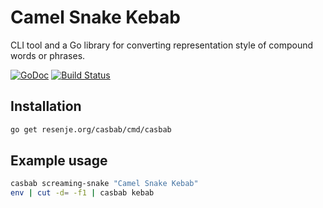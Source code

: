 # Camel Snake Kebab

CLI tool and a Go library for converting representation style of compound words or phrases.

[![GoDoc](https://godoc.org/resenje.org/casbab?status.svg)](https://godoc.org/resenje.org/casbab)
[![Build Status](https://travis-ci.org/janos/casbab.svg?branch=master)](https://travis-ci.org/janos/casbab)

## Installation

```sh
go get resenje.org/casbab/cmd/casbab
```

## Example usage

```sh
casbab screaming-snake "Camel Snake Kebab"
env | cut -d= -f1 | casbab kebab
```
